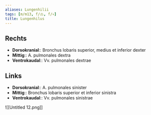 ```yaml
---
aliases: Lungenhilii
tags: [m/m13, f/🫁, f/💀]
title: Lungenhilus
---
```

## Rechts

- **Dorsokranial**:: Bronchus lobaris superior, medius et inferior dexter
- **Mittig**:: A. pulmonales dextra
- **Ventrokaudal**:: Vv. pulmonales dextrae

## Links

- **Dorsokranial**:: A. pulmonales sinister
- **Mittig**:: Bronchus lobaris superior et inferior sinistra
- **Ventrokaudal**:: Vv. pulmonales sinistrae

![[Untitled 12.png]]

